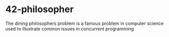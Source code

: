 # 42-philosopher
The dining philosophers problem is a famous problem in computer science used to illustrate common issues in concurrent programming
